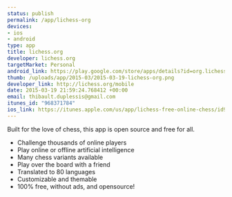 ```yaml
--- 
status: publish
permalink: /app/lichess-org
devices: 
- ios
- android
type: app
title: lichess.org
developer: lichess.org
targetMarket: Personal
android_link: https://play.google.com/store/apps/details?id=org.lichess.mobileapp
thumb: /uploads/app/2015-03/2015-03-19-lichess-org.png
developer_link: http://lichess.org/mobile
date: 2015-03-19 21:59:24.768412 +00:00
email: thibault.duplessis@gmail.com
itunes_id: "968371784"
ios_link: https://itunes.apple.com/us/app/lichess-free-online-chess/id968371784
---
```


Built for the love of chess, this app is open source and free for all.

- Challenge thousands of online players
- Play online or offline artificial intelligence
- Many chess variants available
- Play over the board with a friend
- Translated to 80 languages
- Customizable and themable
- 100% free, without ads, and opensource!
